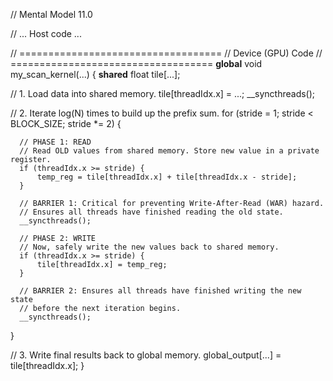 // Mental Model 11.0

// ... Host code ...

// ===================================
// Device (GPU) Code
// ===================================
__global__ void my_scan_kernel(...) {
  __shared__ float tile[...];
  
  // 1. Load data into shared memory.
  tile[threadIdx.x] = ...;
  __syncthreads();

  // 2. Iterate log(N) times to build up the prefix sum.
  for (stride = 1; stride < BLOCK_SIZE; stride *= 2) {
      
      // PHASE 1: READ
      // Read OLD values from shared memory. Store new value in a private register.
      if (threadIdx.x >= stride) {
          temp_reg = tile[threadIdx.x] + tile[threadIdx.x - stride];
      }

      // BARRIER 1: Critical for preventing Write-After-Read (WAR) hazard.
      // Ensures all threads have finished reading the old state.
      __syncthreads();

      // PHASE 2: WRITE
      // Now, safely write the new values back to shared memory.
      if (threadIdx.x >= stride) {
          tile[threadIdx.x] = temp_reg;
      }

      // BARRIER 2: Ensures all threads have finished writing the new state
      // before the next iteration begins.
      __syncthreads();
  }

  // 3. Write final results back to global memory.
  global_output[...] = tile[threadIdx.x];
}